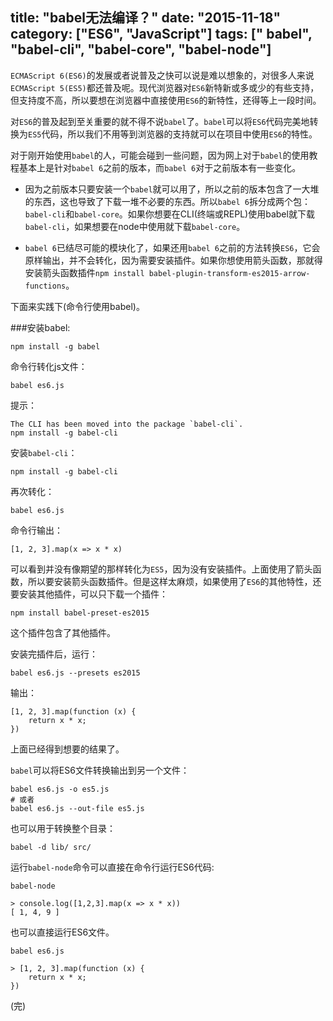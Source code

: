 title: "babel无法编译？"
date: "2015-11-18"
category: ["ES6", "JavaScript"]
tags: [" babel", "babel-cli", "babel-core", "babel-node"]
---

`ECMAScript 6(ES6)`的发展或者说普及之快可以说是难以想象的，对很多人来说`ECMAScript 5(ES5)`都还普及呢。现代浏览器对`ES6`新特新或多或少的有些支持，但支持度不高，所以要想在浏览器中直接使用`ES6`的新特性，还得等上一段时间。
<!--more-->
对`ES6`的普及起到至关重要的就不得不说`babel`了。`babel`可以将`ES6`代码完美地转换为`ES5`代码，所以我们不用等到浏览器的支持就可以在项目中使用`ES6`的特性。

对于刚开始使用`babel`的人，可能会碰到一些问题，因为网上对于`babel`的使用教程基本上是针对`babel 6`之前的版本，而`babel 6`对于之前版本有一些变化。

- 因为之前版本只要安装一个`babel`就可以用了，所以之前的版本包含了一大堆的东西，这也导致了下载一堆不必要的东西。所以`babel 6`拆分成两个包：`babel-cli`和`babel-core`。如果你想要在CLI(终端或REPL)使用babel就下载`babel-cli`，如果想要在node中使用就下载`babel-core`。

- `babel 6`已结尽可能的模块化了，如果还用`babel 6`之前的方法转换`ES6`，它会原样输出，并不会转化，因为需要安装插件。如果你想使用箭头函数，那就得安装箭头函数插件`npm install babel-plugin-transform-es2015-arrow-functions`。


下面来实践下(命令行使用babel)。

###安装babel:
		
	npm install -g babel

命令行转化js文件：

	babel es6.js

提示：
		
	The CLI has been moved into the package `babel-cli`.
	npm install -g babel-cli	

安装`babel-cli`：

	npm install -g babel-cli

再次转化： 

	babel es6.js

命令行输出：

	[1, 2, 3].map(x => x * x)

可以看到并没有像期望的那样转化为`ES5`，因为没有安装插件。上面使用了箭头函数，所以要安装箭头函数插件。但是这样太麻烦，如果使用了`ES6`的其他特性，还要安装其他插件，可以只下载一个插件：

	npm install babel-preset-es2015

这个插件包含了其他插件。

安装完插件后，运行：

	babel es6.js --presets es2015

输出：

	[1, 2, 3].map(function (x) {
		return x * x;
	})

上面已经得到想要的结果了。

`babel`可以将ES6文件转换输出到另一个文件：

	babel es6.js -o es5.js
	# 或者
	babel es6.js --out-file es5.js


也可以用于转换整个目录：

	babel -d lib/ src/


运行`babel-node`命令可以直接在命令行运行ES6代码:

	babel-node

	> console.log([1,2,3].map(x => x * x))
    [ 1, 4, 9 ]


也可以直接运行ES6文件。

	babel es6.js

	> [1, 2, 3].map(function (x) {
		return x * x;
	})

(完)






